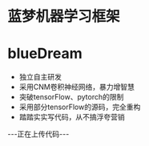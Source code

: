# 蓝梦机器学习框架
# blueDream

* 独立自主研发
* 采用CNM卷积神经网络，暴力增智慧
* 突破tensorFlow、pytorch的限制
* 采用部分tensorFlow的源码，完全重构
* 踏踏实实写代码，从不搞浮夸营销

---正在上传代码---
